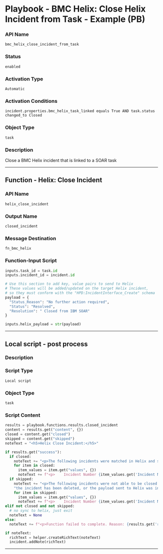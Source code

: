 <!--
    DO NOT MANUALLY EDIT THIS FILE
    THIS FILE IS AUTOMATICALLY GENERATED WITH resilient-sdk codegen
    Generated with resilient-sdk v50.0.151
-->

# Playbook - BMC Helix: Close Helix Incident from Task - Example (PB)

### API Name
`bmc_helix_close_incident_from_task`

### Status
`enabled`

### Activation Type
`Automatic`

### Activation Conditions
`incident.properties.bmc_helix_task_linked equals True AND task.status changed_to Closed`

### Object Type
`task`

### Description
Close a BMC Helix incident that is linked to a SOAR task


---
## Function - Helix: Close Incident

### API Name
`helix_close_incident`

### Output Name
`closed_incident`

### Message Destination
`fn_bmc_helix`

### Function-Input Script
```python
inputs.task_id = task.id
inputs.incident_id = incident.id

# Use this section to add key, value pairs to send to Helix
# These values will be added/updated on the target Helix incident,
# so they must conform with the "HPD:IncidentInterface_Create" schema
payload = {
  "Status_Reason": "No further action required",
  "Status": "Resolved",
  "Resolution": " Closed from IBM SOAR"
}

inputs.helix_payload = str(payload)
```

---

## Local script - post process

### Description


### Script Type
`Local script`

### Object Type
`task`

### Script Content
```python
results = playbook.functions.results.closed_incident
content = results.get("content", {})
closed = content.get("closed")
skipped = content.get("skipped")
noteText = "<h5>Helix Close Incident:</h5>"

if results.get("success"):
  if closed:
    noteText += "<p>The following incidents were matched in Helix and successfully closed:</p>"
    for item in closed:
      item_values = item.get("values", {})
      noteText += f"<p>    Incident Number {item_values.get('Incident Number')}, Request ID: {item_values.get('Request ID')}</p>"
  if skipped:
    noteText += "<p>The following incidents were not able to be closed. Common reasons include that the incident has been previously closed, " \
    "the incident has been deleted, or the payload sent to Helix was incomplete according to the requirements of your specific system:</p>"
    for item in skipped:
      item_values = item.get("values", {})
      noteText += f"<p>    Incident Number {item_values.get('Incident Number')}, Request ID: {item_values.get('Request ID')}</p>"
elif not closed and not skipped:
  # no sync to helix, just exit
  noteText = None
else:
  noteText += f"<p>Function failed to complete. Reason: {results.get('reason')}</p>"

if noteText:
  richText = helper.createRichText(noteText)
  incident.addNote(richText)
```

---

